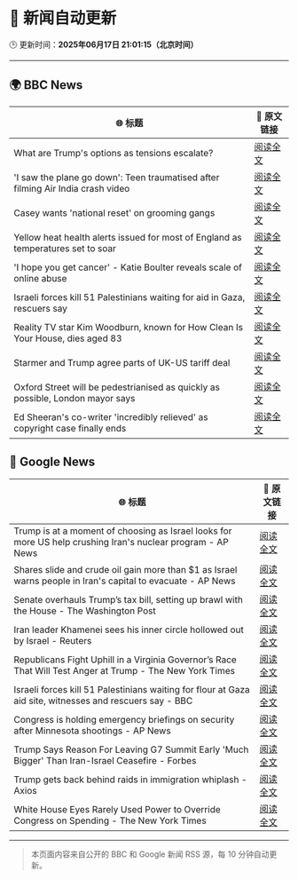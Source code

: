 # 🧠 新闻自动更新

🕒 更新时间：**2025年06月17日 21:01:15（北京时间）**

---

## 🌍 BBC News

| 🌐 标题 | 🔗 原文链接 |
|--------|-------------|
| What are Trump's options as tensions escalate? | [阅读全文](https://www.bbc.com/news/articles/cx23e4pzjg3o) |
| 'I saw the plane go down': Teen traumatised after filming Air India crash video | [阅读全文](https://www.bbc.com/news/articles/c0l484l40gyo) |
| Casey wants 'national reset' on grooming gangs | [阅读全文](https://www.bbc.com/news/articles/cvg1xje9wzlo) |
| Yellow heat health alerts issued for most of England as temperatures set to soar | [阅读全文](https://www.bbc.com/news/articles/ce3n8kgdj50o) |
| 'I hope you get cancer' - Katie Boulter reveals scale of online abuse | [阅读全文](https://www.bbc.com/sport/tennis/articles/cj42rvdk2k4o) |
| Israeli forces kill 51 Palestinians waiting for aid in Gaza, rescuers say | [阅读全文](https://www.bbc.com/news/articles/c74zj9kv2xjo) |
| Reality TV star Kim Woodburn, known for How Clean Is Your House, dies aged 83 | [阅读全文](https://www.bbc.com/news/articles/cd783228vvro) |
| Starmer and Trump agree parts of UK-US tariff deal | [阅读全文](https://www.bbc.com/news/articles/cy8gxp7dvepo) |
| Oxford Street will be pedestrianised as quickly as possible, London mayor says | [阅读全文](https://www.bbc.com/news/articles/cy5e555g5qro) |
| Ed Sheeran's co-writer 'incredibly relieved' as copyright case finally ends | [阅读全文](https://www.bbc.com/news/articles/cgmw7zlvl4eo) |

## 📰 Google News

| 🌐 标题 | 🔗 原文链接 |
|--------|-------------|
| Trump is at a moment of choosing as Israel looks for more US help crushing Iran's nuclear program - AP News | [阅读全文](https://news.google.com/rss/articles/CBMikgFBVV95cUxNdnY0OUI3bkUwRFRvTVBIT1RmTUx4enFZby1SYTdyazl5SWtfUEJnYWFHemN6dmRnNXVSY3N2SUhueEdvSU5WbjZjX0NKay13ckRpc1g2aGt4WC1nancyaHBBVUllY0J5YXNlUXZEYTJfWVNiZ1NWeGRaeWRuNkJQa3NNdHNXbHM3bktQNjQxOWNCUQ?oc=5) |
| Shares slide and crude oil gain more than $1 as Israel warns people in Iran's capital to evacuate - AP News | [阅读全文](https://news.google.com/rss/articles/CBMimAFBVV95cUxPLVc0RVNHTkl0eEtPa2hHdkVCZ1dUd1RLSFVNTkQzVlVqYnRRNmlMemkzSUVLVTNpWkFoOVlKem80M2lOc1JUUzZWRm5yazhqUWlYeE8zOS1ib2RkUkRPRGM0QXB5bTVBSUc3Z1J4Z0ozZVlKNkhtQ0J3M25wa0t0QnVpc1prNmFlc1d4WVFpenU5SFNVMnpKVw?oc=5) |
| Senate overhauls Trump’s tax bill, setting up brawl with the House - The Washington Post | [阅读全文](https://news.google.com/rss/articles/CBMipAFBVV95cUxNZmZ1OTZ5TVRnLWNwTlh2ZGxpYjl0QWxmc0JOcUo1SG9YVDdHbmRKdHhyeDdGZElVZmgyeTlINm0wSzh0SlBqdi1TRUsxZjdaRzA2a0JJZ1AtdEp0SmpsR0hEaGg2eHhxVHJiRm9KV3hwZ3RiZVNKVjJVUi02SmNqanFZU2RnWXNIOUxCYVdRc2xiT2JMR1d5emk5RGJqSWRXYmNMRA?oc=5) |
| Iran leader Khamenei sees his inner circle hollowed out by Israel - Reuters | [阅读全文](https://news.google.com/rss/articles/CBMiuwFBVV95cUxPNDFYazhGZHF2VHc5RUNtTklnSGdzcldDZ0JSU00zeHlDVEV4RmFaVERUbjEtSUJxdmF4MEU1SXNpSDdVWkJDQ2xWZFc4RzlobmluWHpDSUp5ZWo4Z1VTNzU2Q1prckIxZ1FYY055NWVGeFg3UzhBb04xWnMwUVpiQ3N0WW5IX2d2YzQ5UUpLX0ZrdEpwNWFjTUUwR3ZlV0ZiMUtJNExfdFlmbUUyMmY1Yk93XzVOV2ladUF3?oc=5) |
| Republicans Fight Uphill in a Virginia Governor’s Race That Will Test Anger at Trump - The New York Times | [阅读全文](https://news.google.com/rss/articles/CBMiowFBVV95cUxPMTJNa1dDNXBQYndkS0J0ZURGWXNDdjRjMzJRUU9qb3QtT01WM3BRU1dTN2xCOXZRcFJycmxnd0lSNDVSYlo1TVVIbGV5ajU3RXhJcW5vZmwweGswa2s0WnVtLUphS3NPN3lYNkZURXc1UXhGc2h0V2JzbzItVUpUcGVLLUxNaVRYNVdfNEhfakFSVUVfN3hrOFV4NXFvc3d5NkxB?oc=5) |
| Israeli forces kill 51 Palestinians waiting for flour at Gaza aid site, witnesses and rescuers say - BBC | [阅读全文](https://news.google.com/rss/articles/CBMiWkFVX3lxTFB0ajBFcGJESGZmYmUtZERCcTdxTmZuS3l0RENOTDRZWjdrVm1DZ2lUVm9DRjBoQ0tLbk54MEF6UlhkYlBUWUFPVmxNa1lPcW1rZXh5cWhXME1qd9IBX0FVX3lxTE1tTWhOc2dHalJudW9yOUhuZWgweGkwalJIRkVHU0pUV0hPaEhvU2VaZkZxX1FDS1IxdDQ2X0hzcUtCNDh2Q3E2SkVvZ0dScHh5M3d0clhNVHdoS0xodWZz?oc=5) |
| Congress is holding emergency briefings on security after Minnesota shootings - AP News | [阅读全文](https://news.google.com/rss/articles/CBMipwFBVV95cUxOMG5SbFZmZm1MQkxmanZ0ZURQb05HQlg0b2NkSFRvVFpDZ1FJclZJakRFNzJnMGtUQmRNbFVtNVlRbGI2MGlINm1FSEcxU3VTc2xnempRWTRoSEoxamNlX0FWSXl6cTBSaG1IQnZ1ckp3YzUtN25seW1BemlIUFVjekRRS0p5UXItcDg3ZDBtb0VrZDRMSjVCc3VNMk95cUd3dWMwV201NA?oc=5) |
| Trump Says Reason For Leaving G7 Summit Early 'Much Bigger' Than Iran-Israel Ceasefire - Forbes | [阅读全文](https://news.google.com/rss/articles/CBMi9AFBVV95cUxOdHlSbjUxOHRNVnF1U3NWMXlvVUtueXJnLUFPd2lxMml6TWJZNGdkUHRmZG56WG91UElfTjY2cGpXRnFsOUFhaXR4NVF6QTMtUnFfa1pHR3E5X1lTVFc4STdua0FNZEhhaThWczNtMnROZlpSbUJEYlRtQVozT3Z2X1o0NGFtWFl3T09kbVo2Mk9mQTFYaDBMdGl3bnIyeDViRGJhNENRYktrSndEb3liOEZ0ZWxKdlpGMExSZHpoRUJvM2xCU3VoSk5GSGt4OFA5VHVYNlVLYXlBLU4wcUpmSzh6YkdBVE5XMGV2TkNaay1mMHFX?oc=5) |
| Trump gets back behind raids in immigration whiplash - Axios | [阅读全文](https://news.google.com/rss/articles/CBMic0FVX3lxTE9DWU9zcDJ2SmpZMk9QQldqTUZKdGVFS0xmNHB0VjQxaWllRnFsQ3YzZzA3aDBrVndtbnJHQnMxVFBGSE9xdDB3WDhVelRCREU1ZWFhX2NfR0VxUkZwV3lKM0ZrRG0td3l4cGdPNThyRm40SG8?oc=5) |
| White House Eyes Rarely Used Power to Override Congress on Spending - The New York Times | [阅读全文](https://news.google.com/rss/articles/CBMimAFBVV95cUxQLVNBcmw2cWg1Tm9jYmxWV1RGZGZjYXRwSkR3MWlmQVpFUUtmSnp0N0I4alpKQjU4ZUpkR3I2QUU5NDgxcXVIOHBObXFwU1p5YUlTY2FVUEJtdE4wQ1lNa0EtQzhNbEFwekRkZUkzNlNXUnBfbHNObjUxLW1WWWRKQjFncUl0azBKVDd4em0tZHZ4V2k4enp0NA?oc=5) |

---
> 本页面内容来自公开的 BBC 和 Google 新闻 RSS 源，每 10 分钟自动更新。